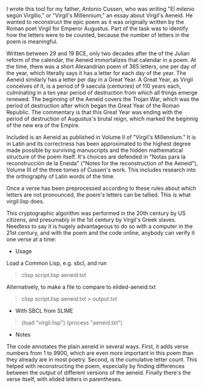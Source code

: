 I wrote this tool for my father, Antonio Cussen, who was writing "El
milenio según Virgilio," or "Virgil's Millennium," an essay about
Virgil's Aeneid.  He wanted to reconstruct the epic poem as it was
originally written by the Roman poet Virgil for Emperor Augustus.
Part of the task was to identify how the letters were to be counted,
because the number of letters in the poem is meaningful.

Written between 29 and 19 BCE, only two decades after the of the
Julian reform of the calendar, the Aeneid immortalizes that calendar
in a poem.  At the time, there was a short Alexandrian poem of 365
letters, one per day of the year, which literally says it has a letter
for each day of the year.  The Aeneid similarly has a letter per day
in a Great Year.  A Great Year, as Virgil conceives of it, is a period
of 9 saecula (centuries) of 110 years each, culminating in a ten year
period of destruction from which all things emerge renewed.  The
beginning of the Aeneid covers the Trojan War, which was the period of
destruction after which began the Great Year of the Roman Republic.
The commentary is that this Great Year was ending with the period of
destruction of Augustus's brutal reign, which marked the beginnig of
the new era of the Empire.

Included is an Aeneid as published in Volume II of "Virgil's
Millennium."  It is in Latin and its correctness has been approximated
to the highest degree made possible by surviving manuscripts and the
hidden mathematical structure of the poem itself.  It's choices are
defended in "Notas para la reconstrucción de la Eneida" ("Notes for
the reconstruction of the Aeneid"), Volume III of the three tomes of
Cussen's work.  This includes research into the orthography of Latin
words of the time.

Once a verse has been preprocessed according to these rules about
which letters are not pronounced, the poem's letters can be tallied.
This is what virgil.lisp does.

This cryptographic algorithm was performed in the 20th century by US
citizens, and presumably in the 1st century by Virgil's Greek slaves.
Needless to say it is hugely advantageous to do so with a computer in
the 21st century, and with the poem and the code online, anybody can
verify it one verse at a time:

* Usage

Load a Common Lisp, e.g. sbcl, and run

> clisp script.lisp aeneid.txt

Alternatively, to make a file to compare to elided-aeneid.txt

> clisp script.lisp aeneid.txt > output.txt

* With SBCL from SLIME

> (load "virgil.lisp")
> (process "aeneid.txt")

* Notes

The code annotates the plain aeneid in several ways.  First, it adds
verse numbers from 1 to 9900, which are even more important in this
poem than they already are in most poetry.  Second, is the cumulative
letter count.  This helped with reconstructing the poem, especially by
finding differences between the output of different versions of the
aeneid.  Finally there's the verse itself, with elided letters in
parentheses.